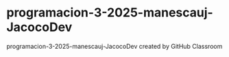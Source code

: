 # programacion-3-2025-manescauj-JacocoDev
programacion-3-2025-manescauj-JacocoDev created by GitHub Classroom
